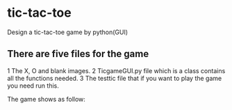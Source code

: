 # tic-tac-toe
Design a tic-tac-toe game by python(GUI)

## There are five files for the game
1 The X, O and blank images.
2 TicgameGUI.py file which is a class contains all the functions needed.
3 The testtic file that if you want to play the game you need run this.

The game shows as follow:
